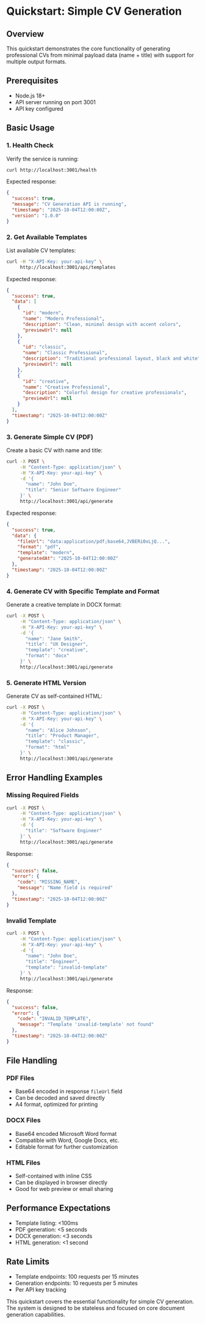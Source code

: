 # Quickstart: Simple CV Generation

## Overview
This quickstart demonstrates the core functionality of generating professional CVs from minimal payload data (name + title) with support for multiple output formats.

## Prerequisites
- Node.js 18+
- API server running on port 3001
- API key configured

## Basic Usage

### 1. Health Check
Verify the service is running:
```bash
curl http://localhost:3001/health
```

Expected response:
```json
{
  "success": true,
  "message": "CV Generation API is running",
  "timestamp": "2025-10-04T12:00:00Z",
  "version": "1.0.0"
}
```

### 2. Get Available Templates
List available CV templates:
```bash
curl -H "X-API-Key: your-api-key" \
     http://localhost:3001/api/templates
```

Expected response:
```json
{
  "success": true,
  "data": [
    {
      "id": "modern",
      "name": "Modern Professional",
      "description": "Clean, minimal design with accent colors",
      "previewUrl": null
    },
    {
      "id": "classic", 
      "name": "Classic Professional",
      "description": "Traditional professional layout, black and white",
      "previewUrl": null
    },
    {
      "id": "creative",
      "name": "Creative Professional", 
      "description": "Colorful design for creative professionals",
      "previewUrl": null
    }
  ],
  "timestamp": "2025-10-04T12:00:00Z"
}
```

### 3. Generate Simple CV (PDF)
Create a basic CV with name and title:
```bash
curl -X POST \
     -H "Content-Type: application/json" \
     -H "X-API-Key: your-api-key" \
     -d '{
       "name": "John Doe",
       "title": "Senior Software Engineer"
     }' \
     http://localhost:3001/api/generate
```

Expected response:
```json
{
  "success": true,
  "data": {
    "fileUrl": "data:application/pdf;base64,JVBERi0xLjQ...",
    "format": "pdf",
    "template": "modern",
    "generatedAt": "2025-10-04T12:00:00Z"
  },
  "timestamp": "2025-10-04T12:00:00Z"
}
```

### 4. Generate CV with Specific Template and Format
Generate a creative template in DOCX format:
```bash
curl -X POST \
     -H "Content-Type: application/json" \
     -H "X-API-Key: your-api-key" \
     -d '{
       "name": "Jane Smith",
       "title": "UX Designer",
       "template": "creative",
       "format": "docx"
     }' \
     http://localhost:3001/api/generate
```

### 5. Generate HTML Version
Generate CV as self-contained HTML:
```bash
curl -X POST \
     -H "Content-Type: application/json" \
     -H "X-API-Key: your-api-key" \
     -d '{
       "name": "Alice Johnson",
       "title": "Product Manager",
       "template": "classic",
       "format": "html"
     }' \
     http://localhost:3001/api/generate
```

## Error Handling Examples

### Missing Required Fields
```bash
curl -X POST \
     -H "Content-Type: application/json" \
     -H "X-API-Key: your-api-key" \
     -d '{
       "title": "Software Engineer"
     }' \
     http://localhost:3001/api/generate
```

Response:
```json
{
  "success": false,
  "error": {
    "code": "MISSING_NAME",
    "message": "Name field is required"
  },
  "timestamp": "2025-10-04T12:00:00Z"
}
```

### Invalid Template
```bash
curl -X POST \
     -H "Content-Type: application/json" \
     -H "X-API-Key: your-api-key" \
     -d '{
       "name": "John Doe",
       "title": "Engineer", 
       "template": "invalid-template"
     }' \
     http://localhost:3001/api/generate
```

Response:
```json
{
  "success": false,
  "error": {
    "code": "INVALID_TEMPLATE",
    "message": "Template 'invalid-template' not found"
  },
  "timestamp": "2025-10-04T12:00:00Z"
}
```

## File Handling

### PDF Files
- Base64 encoded in response `fileUrl` field
- Can be decoded and saved directly
- A4 format, optimized for printing

### DOCX Files  
- Base64 encoded Microsoft Word format
- Compatible with Word, Google Docs, etc.
- Editable format for further customization

### HTML Files
- Self-contained with inline CSS
- Can be displayed in browser directly
- Good for web preview or email sharing

## Performance Expectations
- Template listing: <100ms
- PDF generation: <5 seconds
- DOCX generation: <3 seconds  
- HTML generation: <1 second

## Rate Limits
- Template endpoints: 100 requests per 15 minutes
- Generation endpoints: 10 requests per 5 minutes
- Per API key tracking

This quickstart covers the essential functionality for simple CV generation. The system is designed to be stateless and focused on core document generation capabilities.